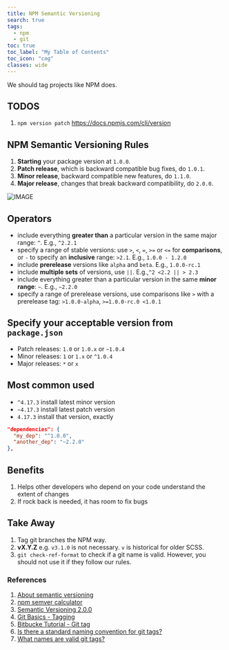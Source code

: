 ```yaml
---
title: NPM Semantic Versioning
search: true
tags: 
  - npm
  - git
toc: true
toc_label: "My Table of Contents"
toc_icon: "cog"
classes: wide
---
```


We should tag projects like NPM does.

## TODOS

1. `npm version patch` <https://docs.npmjs.com/cli/version>

## NPM Semantic Versioning Rules

1. **Starting** your package version at `1.0.0`.
2. **Patch release**, which is backward compatible bug fixes, do `1.0.1`.
3. **Minor release**, backward compatible new features, do `1.1.0`.
4. **Major release**, changes that break backward compatibility, do `2.0.0`.

![IMAGE](https://i.loli.net/2019/05/23/5ce5d73fb2f7323808.jpg)

## Operators

- include everything **greater than** a particular version in the same major range: `^`. E.g., `^2.2.1`
- specify a range of stable versions: use `>`, `<`, `=`, `>=` or `<=` for **comparisons**, or `-` to specify an **inclusive** range: `>2.1`. E.g.,  `1.0.0 - 1.2.0`
- include **prerelease** versions like `alpha` and `beta`. E.g., `1.0.0-rc.1`
- include **multiple sets** of versions, use `||`. E.g.,`^2 <2.2 || > 2.3`
- include everything greater than a particular version in the same **minor range**: `~`. E.g., `~2.2.0`
- specify a range of prerelease versions, use comparisons like `>` with a prerelease tag: `>1.0.0-alpha`, `>=1.0.0-rc.0 <1.0.1`

## Specify your acceptable version from `package.json`

- Patch releases: `1.0` or `1.0.x` or `~1.0.4`
- Minor releases: `1` or `1.x` or `^1.0.4`
- Major releases: `*` or `x`

## Most common used

- `^4.17.3` install latest minor version
- `~4.17.3` install latest patch version
- `4.17.3` install that version, exactly

```json
"dependencies": {
  "my_dep": "^1.0.0",
  "another_dep": "~2.2.0"
},
```

## Benefits

1. Helps other developers who depend on your code understand the extent of changes
2. If rock back is needed, it has room to fix bugs

## Take Away

1. Tag git branches the NPM way.
2. **vX.Y.Z** e.g. `v3.1.0` is not necessary. `v` is historical for older SCSS.
3. `git check-ref-format` to check if a git name is valid. However, you should not use it if they follow our rules.

### References

1. [About semantic versioning](https://docs.npmjs.com/about-semantic-versioning)
2. [npm semver calculator](https://semver.npmjs.com/)
3. [Semantic Versioning 2.0.0](https://semver.org/)
4. [Git Basics - Tagging](https://git-scm.com/book/en/v2/Git-Basics-Tagging)
5. [Bitbucke Tutorial - Git tag](https://www.atlassian.com/git/tutorials/inspecting-a-repository/git-tag)
6. [Is there a standard naming convention for git tags?](https://stackoverflow.com/questions/2006265/is-there-a-standard-naming-convention-for-git-tags)
7. [What names are valid git tags?](https://stackoverflow.com/questions/26382234/what-names-are-valid-git-tags)

